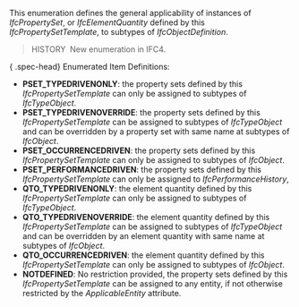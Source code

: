 ﻿This enumeration defines the general applicability of instances of _IfcPropertySet_, or _IfcElementQuantity_ defined by this _IfcPropertySetTemplate_, to subtypes of _IfcObjectDefinition_.

> HISTORY&nbsp; New enumeration in IFC4.

{ .spec-head}
Enumerated Item Definitions:

* **PSET_TYPEDRIVENONLY**: the property sets defined by this _IfcPropertySetTemplate_ can only be assigned to subtypes of _IfcTypeObject_.
* **PSET_TYPEDRIVENOVERRIDE**: the property sets defined by this _IfcPropertySetTemplate_ can be assigned to subtypes of _IfcTypeObject_ and can be overridden by a property set with same name at subtypes of _IfcObject_.
* **PSET_OCCURRENCEDRIVEN**: the property sets defined by this _IfcPropertySetTemplate_ can only be assigned to subtypes of _IfcObject_.
* **PSET_PERFORMANCEDRIVEN**: the property sets defined by this _IfcPropertySetTemplate_ can only be assigned to _IfcPerformanceHistory_,
* **QTO_TYPEDRIVENONLY**: the element quantity defined by this _IfcPropertySetTemplate_ can only be assigned to subtypes of _IfcTypeObject_.
* **QTO_TYPEDRIVENOVERRIDE**: the element quantity defined by this _IfcPropertySetTemplate_ can be assigned to subtypes of _IfcTypeObject_ and can be overridden by an element quantity with same name at subtypes of _IfcObject_.
* **QTO_OCCURRENCEDRIVEN**: the element quantity defined by this _IfcPropertySetTemplate_ can only be assigned to subtypes of _IfcObject_.
* **NOTDEFINED**: No restriction provided, the property sets defined by this _IfcPropertySetTemplate_ can be assigned to any entity, if not otherwise restricted by the _ApplicableEntity_ attribute.
